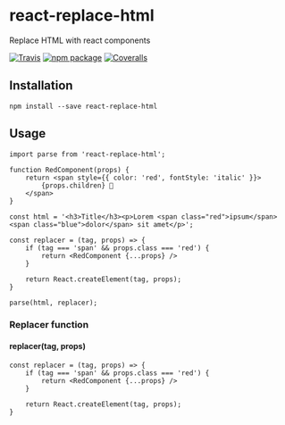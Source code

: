 # react-replace-html

Replace HTML with react components

[![Travis][build-badge]][build]
[![npm package][npm-badge]][npm]
[![Coveralls][coveralls-badge]][coveralls]

[build-badge]: https://img.shields.io/travis/user/repo/master.png?style=flat-square
[build]: https://travis-ci.org/user/repo
[npm-badge]: https://img.shields.io/npm/v/npm-package.png?style=flat-square
[npm]: https://www.npmjs.org/package/npm-package
[coveralls-badge]: https://img.shields.io/coveralls/user/repo/master.png?style=flat-square
[coveralls]: https://coveralls.io/github/user/repo

## Installation

```
npm install --save react-replace-html
```

## Usage

```
import parse from 'react-replace-html';

function RedComponent(props) {
	return <span style={{ color: 'red', fontStyle: 'italic' }}>
		{props.children} 🍕
	</span>
}

const html = '<h3>Title</h3><p>Lorem <span class="red">ipsum</span> <span class="blue">dolor</span> sit amet</p>';

const replacer = (tag, props) => {
	if (tag === 'span' && props.class === 'red') {
		return <RedComponent {...props} />
	}

	return React.createElement(tag, props);
}

parse(html, replacer);
```

### Replacer function

#### replacer(tag, props)

```
const replacer = (tag, props) => {
	if (tag === 'span' && props.class === 'red') {
		return <RedComponent {...props} />
	}

	return React.createElement(tag, props);
}
```
